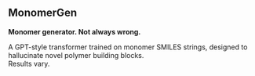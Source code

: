 ## MonomerGen

**Monomer generator. Not always wrong.**

A GPT-style transformer trained on monomer SMILES strings, designed to hallucinate novel polymer building blocks.  
Results vary.
